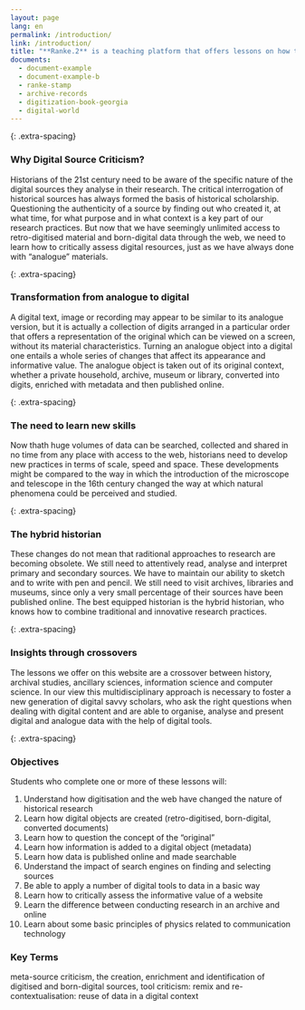 ```yaml
---
layout: page
lang: en
permalink: /introduction/
link: /introduction/
title: "**Ranke.2** is a teaching platform that offers lessons on how to critically assess and work with digital historical sources."
documents:
  - document-example
  - document-example-b
  - ranke-stamp
  - archive-records
  - digitization-book-georgia
  - digital-world
---
```

{: .extra-spacing}
<!-- more -->

### Why Digital Source Criticism?
Historians of the 21st century need to be aware of the specific nature of the digital sources they analyse in their research.
The critical interrogation of historical sources has always formed the basis of historical scholarship. Questioning the authenticity of a source by finding out who created it, at what time, for what purpose and in what context is a key part of our research practices. But now that we have seemingly unlimited access to retro-digitised material and born-digital data through the web, we need to learn how to critically assess digital resources, just as we have always done with “analogue” materials.

{: .extra-spacing}
### Transformation from analogue to digital
A digital text, image or recording may appear to be similar to its analogue version, but it is actually a collection of digits arranged in a particular order that offers a representation of the original which can be viewed on a screen, without its material characteristics.
Turning an analogue object into a digital one entails a whole series of changes that affect its appearance and informative value. The analogue object is taken out of its original context, whether a private household, archive, museum or library, converted into digits,  enriched with metadata and then published online.

{: .extra-spacing}
### The need to learn new skills
Now thath huge volumes of data can be searched, collected and shared in no time from any place with access to the web, historians need to develop new practices in terms of scale, speed and space. These developments might be compared to the way in which the introduction of the microscope and telescope in the 16th century changed the way at which natural phenomena could be perceived and studied.

{: .extra-spacing}
### The hybrid historian
These changes do not mean that raditional approaches to research are becoming obsolete. We still need to attentively read, analyse and interpret primary and secondary sources. We have to maintain our ability to sketch and to write with pen and pencil. We still need to visit archives, libraries and museums, since only a very small percentage of their sources have been published online. The best equipped historian is the hybrid historian, who knows how to combine traditional and innovative research practices.

{: .extra-spacing}
### Insights through crossovers
The lessons we offer on this website are a crossover between history, archival studies, ancillary sciences, information science and computer science. In our view this multidisciplinary approach is necessary to foster a new generation of digital savvy scholars, who ask the right questions when dealing with digital content and are able to organise, analyse and present digital and analogue data with the help of digital tools.

{: .extra-spacing}
### Objectives

Students who complete one or more of these lessons will:

 1. Understand how digitisation and the web have changed the nature of historical research
 2. Learn how digital objects are created (retro-digitised, born-digital, converted documents) 
 3. Learn how to question the concept of the “original”
 4. Learn how information is added to a digital object (metadata)
 5. Learn how data is published online and made searchable
 6. Understand the impact of search engines on finding and selecting sources
 7. Be able to apply a number of digital tools to data in a basic way
 8. Learn how to critically assess the informative value of a website
 9. Learn the difference between conducting research in an archive and online
10. Learn about some basic principles of physics related to communication technology

### Key Terms
meta-source criticism, the creation, enrichment and identification of digitised and born-digital sources,
tool criticism:
remix and re-contextualisation: reuse of data in a digital context

[](ranke-stamp,archive-records)
[](digitization-book-georgia,digital-world)
